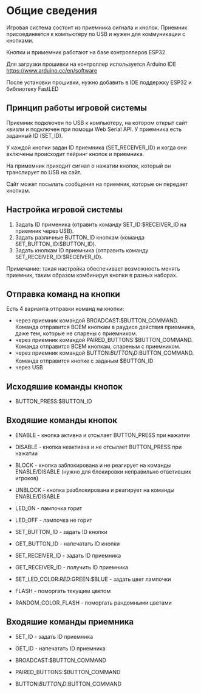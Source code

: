 # Общие сведения

Игровая система состоит из приемника сигнала и кнопок. Приемник присоединяется к компьютеру по USB и нужен для коммуникации с кнопками.

Кнопки и примемник работают на базе контроллеров ESP32.

Для загрузки прошивки на контроллер используется Arduino IDE https://www.arduino.cc/en/software

После установки прошивки, нужно добавить в IDE поддержку ESP32 и библиотеку FastLED

## Принцип работы игровой системы

Приемник подключен по USB к компьютеру, на котором открыт сайт квизли и подключен при помощи Web Serial API. У приемника есть заданный ID (SET_ID).

У каждой кнопки задан ID приемника (SET_RECEIVER_ID) и когда они включены происходит пейринг кнопок и приемника.

На примемник приходит сигнал о нажатии кнопок, который он транслирует по USB на сайт.

Сайт может посылать сообщения на приемник, которые он передает кнопкам.

## Настройка игровой системы

1. Задать ID применика (отравить команду SET_ID:$RECEIVER_ID на приемник через USB).
2. Задать различные BUTTON_ID кнопкам (команда SET_BUTTON_ID:$BUTTON_ID).
3. Задать кнопкам ID приемника (отправить команду SET_RECEIVER_ID:$RECEIVER_ID).

Примечание: такая настройка обеспечивает возможность менять приемник, таким образом комбинируя кнопки в разных наборах.

## Отправка команд на кнопки

Есть 4 варианта отправки команд на кнопки:

- через приемник командой BROADCAST:$BUTTON_COMMAND. Команда отправится ВСЕМ кнопкам в раудисе действия приемника, даже тем, которые не спарены с приемником.
- через приемник командой PAIRED_BUTTONS:$BUTTON_COMMAND. Команда отправится ВСЕМ кнопкам, спареным с приемником.
- через приемник командой BUTTON:$BUTTON_ID:$BUTTON_COMMAND. Команда отправится кнопке с заданым $BUTTON_ID
- через USB

## Исходяшие команды кнопок

- BUTTON_PRESS:$BUTTON_ID

## Входяшие команды кнопок

- ENABLE - кнопка активна и отсылает BUTTON_PRESS при нажатии

- DISABLE - кнопка неактивна и не отсылает BUTTON_PRESS при нажатии

- BLOCK - кнопка заблокирована и не реагирует на команды ENABLE/DISABLE (нужно для блокировки неправильно ответивших игроков)

- UNBLOCK - кнопка разблокирована и реагирует на команды ENABLE/DISABLE

- LED_ON - лампочка горит

- LED_OFF - лампочка не горит

- SET_BUTTON_ID - задать ID кнопки

- GET_BUTTON_ID - напечатать ID кнопки

- SET_RECEIVER_ID - задать ID приемника

- GET_RECEIVER_ID - получить ID приемника

- SET_LED_COLOR:$RED:$GREEN:$BLUE - задать цвет лампочки

- FLASH - поморгать текущим цветом

- RANDOM_COLOR_FLASH - поморгать рандомными цветами

## Входяшие команды приемника

- SET_ID - задать ID приемника

- GET_ID - напечатать ID приемника

- BROADCAST:$BUTTON_COMMAND

- PAIRED_BUTTONS:$BUTTON_COMMAND

- BUTTON:$BUTTON_ID:$BUTTON_COMMAND
